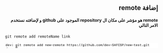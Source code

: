 ## <div dir = rtl >  إضافة remote   </dir > 

#### <div dir = rtl >  remote هو مؤشر على مكان ال repository الموجود على github و لإضافته نستخدم الامر التالي  </dir > 

<div dir="ltr" align="left">

`git remote add remoteName link` 
</div>

![alt text](remote.jpg)